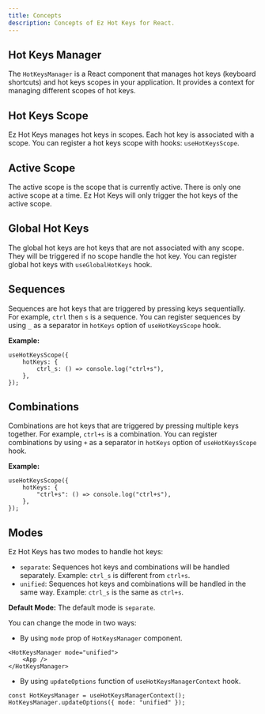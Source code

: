 ```yaml
---
title: Concepts
description: Concepts of Ez Hot Keys for React.
---
```


## Hot Keys Manager

The `HotKeysManager` is a React component that manages hot keys (keyboard shortcuts) and hot keys scopes in your application. It provides a context for managing different scopes of hot keys.

## Hot Keys Scope

Ez Hot Keys manages hot keys in scopes. Each hot key is associated with a scope. You can register a hot keys scope with hooks: `useHotKeysScope`.

## Active Scope

The active scope is the scope that is currently active. There is only one active scope at a time. Ez Hot Keys will only trigger the hot keys of the active scope.

## Global Hot Keys

The global hot keys are hot keys that are not associated with any scope. They will be triggered if no scope handle the hot key. You can register global hot keys with `useGlobalHotKeys` hook.

## Sequences

Sequences are hot keys that are triggered by pressing keys sequentially. For example, `ctrl` then `s` is a sequence.
You can register sequences by using `_` as a separator in `hotKeys` option of `useHotKeysScope` hook.

**Example:**

```tsx
useHotKeysScope({
	hotKeys: {
		ctrl_s: () => console.log("ctrl+s"),
	},
});
```

## Combinations

Combinations are hot keys that are triggered by pressing multiple keys together. For example, `ctrl+s` is a combination.
You can register combinations by using `+` as a separator in `hotKeys` option of `useHotKeysScope` hook.

**Example:**

```tsx
useHotKeysScope({
	hotKeys: {
		"ctrl+s": () => console.log("ctrl+s"),
	},
});
```

## Modes

Ez Hot Keys has two modes to handle hot keys:

- `separate`: Sequences hot keys and combinations will be handled separately. Example: `ctrl_s` is different from `ctrl+s`.
- `unified`: Sequences hot keys and combinations will be handled in the same way. Example: `ctrl_s` is the same as `ctrl+s`.

**Default Mode:** The default mode is `separate`.

You can change the mode in two ways:

- By using `mode` prop of `HotKeysManager` component.

```tsx
<HotKeysManager mode="unified">
	<App />
</HotKeysManager>
```

- By using `updateOptions` function of `useHotKeysManagerContext` hook.

```tsx
const HotKeysManager = useHotKeysManagerContext();
HotKeysManager.updateOptions({ mode: "unified" });
```
